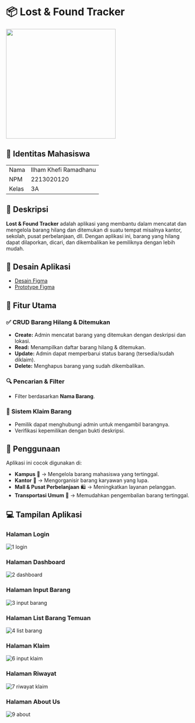 # 📦 Lost & Found Tracker
<img src="https://github.com/user-attachments/assets/a3590a33-dbf9-4823-bb55-185cd3f8fda9" width="300"/>

## 🧑 Identitas Mahasiswa
<table>
  <tr>
    <td>Nama</td>
    <td>Ilham Khefi Ramadhanu</td>
  </tr>
  <tr>
    <td>NPM</td>
    <td>2213020120</td>
  </tr>
  <tr>
    <td>Kelas</td>
    <td>3A</td>
  </tr>
</table>

## 📌 Deskripsi
**Lost & Found Tracker** adalah aplikasi yang membantu dalam mencatat dan mengelola barang hilang dan ditemukan di suatu tempat misalnya kantor, sekolah, pusat perbelanjaan, dll. Dengan aplikasi ini, barang yang hilang dapat dilaporkan, dicari, dan dikembalikan ke pemiliknya dengan lebih mudah.

## 🎨 Desain Aplikasi
- [Desain Figma](https://www.figma.com/design/P9XiXM5ZQeykpzJP3anWK9/Lost---Found-Tracker?node-id=0-1&m=dev&t=7rdMRl0pBjc9zPOd-1)
- [Prototype Figma](https://www.figma.com/proto/P9XiXM5ZQeykpzJP3anWK9/Lost---Found-Tracker?node-id=0-1&t=7rdMRl0pBjc9zPOd-1)

## 🚀 Fitur Utama
### ✅ CRUD Barang Hilang & Ditemukan
- **Create:** Admin mencatat barang yang ditemukan dengan deskripsi dan lokasi.
- **Read:** Menampilkan daftar barang hilang & ditemukan.
- **Update:** Admin dapat memperbarui status barang (tersedia/sudah diklaim).
- **Delete:** Menghapus barang yang sudah dikembalikan.

### 🔍 Pencarian & Filter
- Filter berdasarkan **Nama Barang**.

### 📩 Sistem Klaim Barang
- Pemilik dapat menghubungi admin untuk mengambil barangnya.
- Verifikasi kepemilikan dengan bukti deskripsi.

## 🏢 Penggunaan
Aplikasi ini cocok digunakan di:
- **Kampus** 🏫 → Mengelola barang mahasiswa yang tertinggal.
- **Kantor** 🏢 → Mengorganisir barang karyawan yang lupa.
- **Mall & Pusat Perbelanjaan** 🛍️ → Meningkatkan layanan pelanggan.
- **Transportasi Umum** 🚆 → Memudahkan pengembalian barang tertinggal.

## 💻 Tampilan Aplikasi
### Halaman Login
![1  login](https://github.com/user-attachments/assets/07c97bb4-ce5e-44be-80c5-0d07945660de)

### Halaman Dashboard
![2  dashboard](https://github.com/user-attachments/assets/3b409998-5258-4181-a3a3-06c11c7188d3)

### Halaman Input Barang
![3  input barang](https://github.com/user-attachments/assets/529f1e38-06a3-4609-b75a-20442050810b)

### Halaman List Barang Temuan
![4  list barang](https://github.com/user-attachments/assets/6eca7d6d-90c3-448c-bc28-d3cd833bd11d)

### Halaman Klaim
![6  input klaim](https://github.com/user-attachments/assets/b5eb338c-0177-4950-b565-ce35f605ae1c)

### Halaman Riwayat
![7  riwayat klaim](https://github.com/user-attachments/assets/c7460e7b-2c1f-499a-bd2b-9415959eee9d)

### Halaman About Us
![9  about](https://github.com/user-attachments/assets/f79ab353-432b-4003-a789-0362f938b243)
